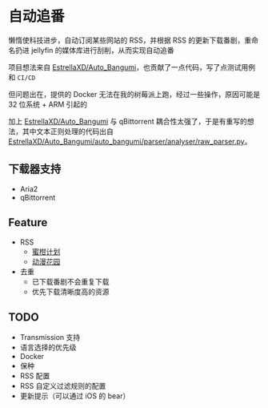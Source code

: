 # 自动追番
懒惰使科技进步，自动订阅某些网站的 RSS，并根据 RSS 的更新下载番剧，重命名扔进 jellyfin 的媒体库进行刮削，从而实现自动追番

项目想法来自 [EstrellaXD/Auto_Bangumi](https://github.com/EstrellaXD/Auto_Bangumi)，也贡献了一点代码，写了点测试用例和 `CI/CD`

但问题出在，提供的 Docker 无法在我的树莓派上跑，经过一些操作，原因可能是 32 位系统 + ARM 引起的

加上 [EstrellaXD/Auto_Bangumi](https://github.com/EstrellaXD/Auto_Bangumi) 与 qBittorrent 耦合性太强了，于是有重写的想法，其中文本正则处理的代码出自 [EstrellaXD/Auto_Bangumi/auto_bangumi/parser/analyser/raw_parser.py](https://github.com/EstrellaXD/Auto_Bangumi/blob/c9c2b28389aac6ac4d778cdc7de1a77ca024b97e/auto_bangumi/parser/analyser/raw_parser.py)。

## 下载器支持
 - Aria2
 - qBittorrent

## Feature
 - RSS
   - [蜜柑计划](https://mikanani.me/)
   - [动漫花园](https://dmhy.org/)
 - 去重
   - 已下载番剧不会重复下载
   - 优先下载清晰度高的资源

## TODO
 - Transmission 支持
 - 语言选择的优先级
 - Docker
 - 保种
 - RSS 配置
 - RSS 自定义过滤规则的配置
 - 更新提示（可以通过 iOS 的 bear）